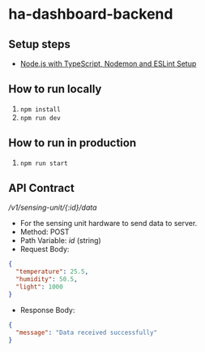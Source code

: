 # ha-dashboard-backend

## Setup steps

- [Node.js with TypeScript, Nodemon and ESLint Setup](https://khalilstemmler.com/blogs/typescript/node-starter-project/)

## How to run locally

1. `npm install`
2. `npm run dev`

## How to run in production

1. `npm run start`

## API Contract

_/v1/sensing-unit/{:id}/data_

- For the sensing unit hardware to send data to server.
- Method: POST
- Path Variable: _id_ (string)
- Request Body:

```json
{
  "temperature": 25.5,
  "humidity": 50.5,
  "light": 1000
}
```

- Response Body:

```json
{
  "message": "Data received successfully"
}
```
